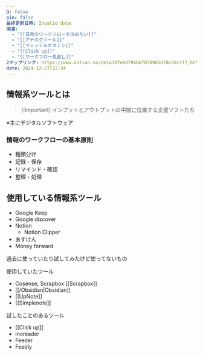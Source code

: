 ```yaml
---
Q: false
pin: false
最終更新日時: Invalid date
関連:
  - "[[日常のワークフローを決めたい]]"
  - "[[アナログツール]]"
  - "[[ツェッテルカステン]]"
  - "[[Click up]]"
  - "[[ワークフロー見直し]]"
2ホップリンク: https://www.notion.so/de1a387e8d794b6f838965678c58c1f7,https://www.notion.so/37c38552f57d4bf29f5feba9bc54f828, https://www.notion.so/de1a387e8d794b6f838965678c58c1f7,https://www.notion.so/16c75a74006c45118ce11a1ece06d565, https://www.notion.so/1757c65d4571409d9e521b6cbac7c2a9, https://www.notion.so/37dc6fa32cfe48cdb6ee6c64ce354faa, https://www.notion.so/867aff5c2797492caa1121f3897725b3, https://www.notion.so/b86c546584f542cc9eb8942de211474e, https://www.notion.so/de1a387e8d794b6f838965678c58c1f7, https://www.notion.so/f70ff87543654b5d8055e58910345f23, https://www.notion.so/fd84e2adb42e4117a5d6424a9fbbcc54,https://www.notion.so/16c75a74006c45118ce11a1ece06d565, https://www.notion.so/de1a387e8d794b6f838965678c58c1f7
date: 2024-12-27T22:34
---
```

## 情報系ツールとは

> [!important] インプットとアウトプットの中間に位置する支援ソフトたち

※主にデジタルソフトウェア

  

### 情報のワークフローの基本原則

- 種類分け
- 記録・保存
- リマインド・確認
- 整理・処理

  

## 使用している情報系ツール

- Google Keep
- Google discover
- Notion
    - Notion Clipper
- あすけん
- Money forward

  

  

過去に使っていたり試してみたけど使ってないもの

使用していたツール

- Cosense, Scrapbox [[Scrapbox]]
- [[/Obsidian|Obsidian]]
- [[UpNote]]
- [[Simplenote]]

  

試したことのあるツール

- [[Click up]]
- inoreader
- Feeder
- Feedly